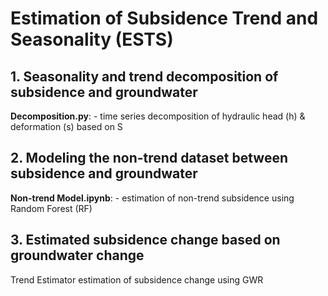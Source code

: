 # Estimation of Subsidence Trend and Seasonality (ESTS)


## 1. Seasonality and trend decomposition of subsidence and groundwater

**Decomposition.py**: - time series decomposition of hydraulic head (h) & deformation (s) based on S


## 2. Modeling the non-trend dataset between subsidence and groundwater

**Non-trend Model.ipynb**: -  estimation of non-trend subsidence using Random Forest (RF) 

## 3. Estimated subsidence change based on groundwater change

Trend Estimator estimation of subsidence change using GWR
